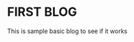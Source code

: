 <!--
Description: The first test markdown file for the website.
Title: First Blog
Author: Aria Kh.
Date: May 22, 2024
-->

# FIRST BLOG

This is sample basic blog to see if it works
